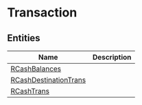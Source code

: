 
# Transaction


## Entities

|Name|Description|
|---|---|
|[RCashBalances](RCashBalances.cdm.json)||
|[RCashDestinationTrans](RCashDestinationTrans.cdm.json)||
|[RCashTrans](RCashTrans.cdm.json)||
